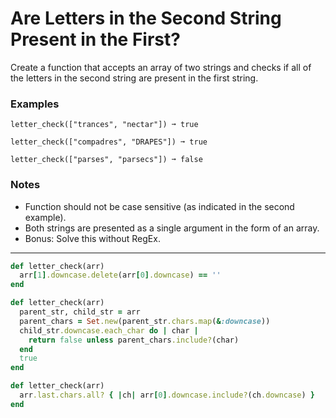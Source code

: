 # Are Letters in the Second String Present in the First?
Create a function that accepts an array of two strings and checks if all of the letters in the second string are present in the first string.
### Examples

```
letter_check(["trances", "nectar"]) ➞ true

letter_check(["compadres", "DRAPES"]) ➞ true

letter_check(["parses", "parsecs"]) ➞ false
```
### Notes
- Function should not be case sensitive (as indicated in the second example).
- Both strings are presented as a single argument in the form of an array.
- Bonus: Solve this without RegEx.

---

```ruby
def letter_check(arr)
  arr[1].downcase.delete(arr[0].downcase) == ''
end
```
```ruby
def letter_check(arr)
  parent_str, child_str = arr
  parent_chars = Set.new(parent_str.chars.map(&:downcase))
  child_str.downcase.each_char do | char | 
    return false unless parent_chars.include?(char)
  end
  true
end
```
```ruby
def letter_check(arr)
  arr.last.chars.all? { |ch| arr[0].downcase.include?(ch.downcase) }
end
```
